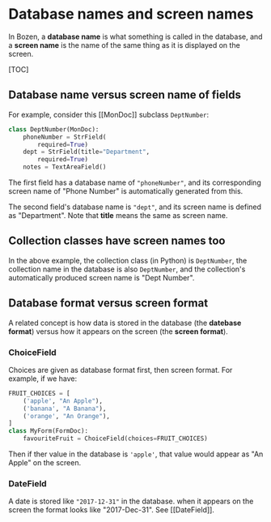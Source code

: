 # Database names and screen names

In Bozen, a **database name** is what something is called in the database, and a **screen name** is the name of the same thing as it is displayed on the screen.

[TOC]

## Database name versus screen name of fields

For example, consider this [[MonDoc]] subclass `DeptNumber`:
```py
class DeptNumber(MonDoc):
    phoneNumber = StrField(
        required=True)
    dept = StrField(title="Department",
        required=True)
    notes = TextAreaField()
```

The first field has a database name of `"phoneNumber"`, and its corresponding screen name of "Phone Number" is automatically generated from this. 

The second field's database name is `"dept"`, and its screen name is defined as "Department". Note that **title** means the same as screen name. 

## Collection classes have screen names too

In the above example, the collection class (in Python) is `DeptNumber`, the collection name in the database is also `DeptNumber`, 
and the collection's automatically produced screen name is "Dept Number".

## Database format versus screen format

A related concept is how data is stored in the database (the **datebase format**) versus how it appears on the screen (the **screen format**). 

### ChoiceField

Choices are given as database format first, then screen format. For example, if we have:
```py
FRUIT_CHOICES = [
    ('apple', "An Apple"),
    ('banana', "A Banana"),
    ('orange', "An Orange"),
]
class MyForm(FormDoc):
    favouriteFruit = ChoiceField(choices=FRUIT_CHOICES)
```

Then if ther value in the database is `'apple'`, that value would appear as "An Apple" on the screen.

### DateField

A date is stored like `"2017-12-31"` in the database. when it appears on the screen the format looks like "2017-Dec-31". See [[DateField]].


